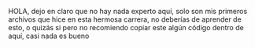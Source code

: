 HOLA, dejo en claro que no hay nada experto aquí, solo son mis primeros archivos que hice en esta hermosa carrera, no deberías de aprender de esto, o quizás si pero no recomiendo copiar
este algún código dentro de aquí, casi nada es bueno 
